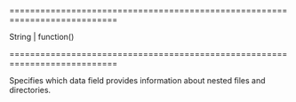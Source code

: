 ===========================================================================
<!--type-->String | function()<!--/type-->
===========================================================================

<!--shortDescription-->
Specifies which data field provides information about nested files and directories.
<!--/shortDescription-->

<!--fullDescription-->

<!--/fullDescription-->